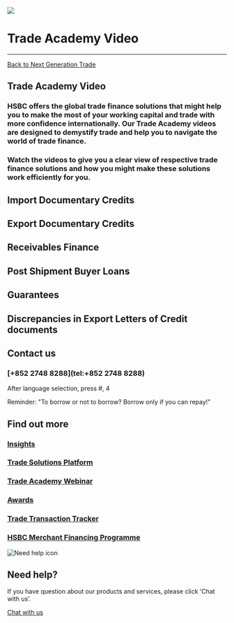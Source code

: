 ![ ](/-/media/media/hong-kong/images/campaigns/e-trade-academy-1520x375.jpg?h=375&iar=0&w=1520&hash=030B62D61837279873FF4E486C2D9B9C " ")

# Trade Academy Video

---

[Back to Next Generation Trade](/en-gb/campaigns/next-generation-trade)

## Trade Academy Video

### HSBC offers the global trade finance solutions that might help you to make the most of your working capital and trade with more confidence internationally. Our Trade Academy videos are designed to demystify trade and help you to navigate the world of trade finance.

### Watch the videos to give you a clear view of respective trade finance solutions and how you might make these solutions work efficiently for you.

## Import Documentary Credits

## Export Documentary Credits

## Receivables Finance

## Post Shipment Buyer Loans

## Guarantees

## Discrepancies in Export Letters of Credit documents

## Contact us

### [+852 2748 8288](tel:+852 2748 8288)

After language selection, press #, 4

Reminder: "To borrow or not to borrow? Borrow only if you can repay!"

## Find out more

### [Insights](/en-gb/campaigns/next-generation-trade/trade-insights)

### [Trade Solutions Platform](/en-gb/campaigns/next-generation-trade/hsbc-trade-solutions-platform)

### [Trade Academy Webinar](/en-gb/campaigns/next-generation-trade/trade-workshop)

### [Awards](/en-gb/campaigns/next-generation-trade/awards)

### [Trade Transaction Tracker](/en-gb/campaigns/next-generation-trade/digitalisation-in-trade)

### [HSBC Merchant Financing Programme](/en-gb/campaigns/next-generation-trade/hsbc-merchant-financing-programme)

![Need help icon](/-/media/media/common/images/contact-us-img.png?h=604&iar=0&w=768&hash=A5675187A2C4B175E0CA7B5AD27C3A66 "Need help icon")

## Need help?

If you have question about our products and services, please click ‘Chat with us’.

[Chat with us](##)